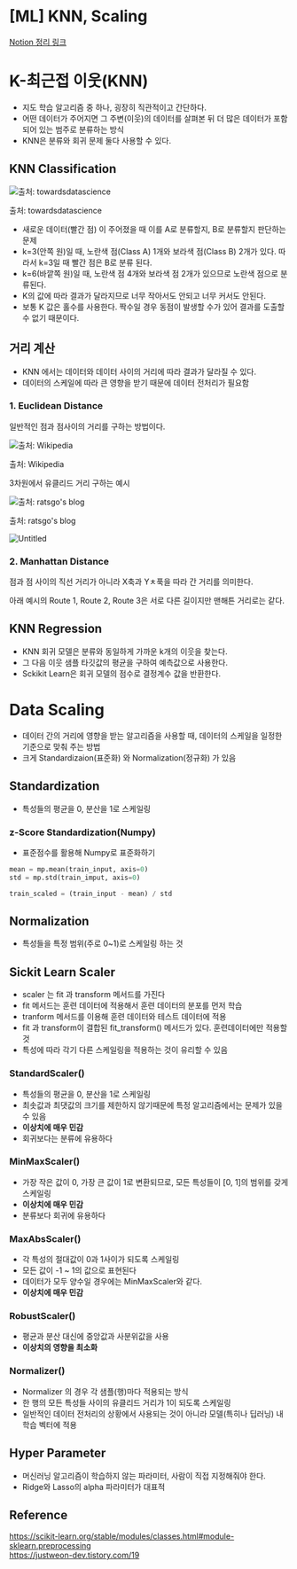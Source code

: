 # [ML] KNN, Scaling

[Notion 정리 링크](https://stump-python-602.notion.site/ML-KNN-Scaling-Regression-Linear-Polynomial-Multiple-Regularization-27add895f71e4e0b9788a4409b4912e2)
# K-최근접 이웃(KNN)

- 지도 학습 알고리즘 중 하나, 굉장히 직관적이고 간단하다.
- 어떤 데이터가 주어지면 그 주변(이웃)의 데이터를 살펴본 뒤 더 많은 데이터가 포함되어 있는 범주로 분류하는 방식
- KNN은 분류와 회귀 문제 둘다 사용할 수 있다.

## KNN Classification

![출처: towardsdatascience](https://s3-us-west-2.amazonaws.com/secure.notion-static.com/223643b5-0c01-4c7b-be59-9427df35fb1c/Untitled.png)

출처: towardsdatascience

- 새로운 데이터(빨간 점) 이 주어졌을 때 이를 A로 분류할지, B로 분류할지 판단하는 문제
- k=3(안쪽 원)일 때, 노란색 점(Class A) 1개와 보라색 점(Class B) 2개가 있다. 따라서 k=3일 때 빨간 점은 B로 분류 된다.
- k=6(바깥쪽 원)일 때, 노란색 점 4개와 보라색 점 2개가 있으므로 노란색 점으로 분류된다.
- K의 값에 따라 결과가 달라지므로 너무 작아서도 안되고 너무 커서도 안된다.
- 보통 K 값은 홀수를 사용한다. 짝수일 경우 동점이 발생할 수가 있어 결과를 도출할 수 없기 때문이다.

## 거리 계산

- KNN 에서는 데이터와 데이터 사이의 거리에 따라 결과가 달라질 수 있다.
- 데이터의 스케일에 따라 큰 영향을 받기 때문에 데이터 전처리가 필요함

### 1. Euclidean Distance

일반적인 점과 점사이의 거리를 구하는 방법이다.

![출처: Wikipedia](https://s3-us-west-2.amazonaws.com/secure.notion-static.com/3b197e10-c048-4583-baa5-6916f1b5ca3f/Untitled.png)

출처: Wikipedia

3차원에서 유클리드 거리 구하는 예시

![출처: ratsgo's blog](https://s3-us-west-2.amazonaws.com/secure.notion-static.com/82ec1e39-cd1c-4fd1-bf17-6a8cccc3e954/Untitled.png)

출처: ratsgo's blog

![Untitled](https://s3-us-west-2.amazonaws.com/secure.notion-static.com/226ee6a5-2deb-4768-814f-55f870b351e7/Untitled.png)

### 2. Manhattan Distance

점과 점 사이의 직선 거리가 아니라 X축과 Yㅊ푹을 따라 간 거리를 의미한다.

아래 예시의 Route 1, Route 2, Route 3은 서로 다른 길이지만 맨해튼 거리로는 같다.

## KNN Regression

- KNN 회귀 모델은 분류와 동일하게 가까운 k개의 이웃을 찾는다.
- 그 다음 이웃 샘플 타깃값의 평균을 구하여 예측값으로 사용한다.
- Sckikit Learn은 회귀 모델의 점수로 결정계수 값을 반환한다.

# Data Scaling

- 데이터 간의 거리에 영향을 받는 알고리즘을 사용할 때, 데이터의 스케일을 일정한 기준으로 맞춰 주는 방법
- 크게 Standardizaion(표준화) 와 Normalization(정규화) 가 있음
    
    

## Standardization

- 특성들의 평균을 0, 분산을 1로 스케일링

### z-Score Standardization(Numpy)

- 표준점수를 활용해 Numpy로 표준화하기

```python
mean = mp.mean(train_input, axis=0)
std = mp.std(train_imput, axis=0)

train_scaled = (train_input - mean) / std
```

## Normalization

- 특성들을 특정 범위(주로 0~1)로 스케일링 하는 것

## Sickit Learn Scaler

- scaler 는 fit 과 transform 메서드를 가진다
- fit 메서드는 훈련 데이터에 적용해서 훈련 데이터의 분포를 먼저 학습
- tranform 메서드를 이용해 훈련 데이터와 테스트 데이터에 적용
- fit 과 transform이 결합된 fit_transform() 메서드가 있다. 훈련데이터에만 적용할 것
- 특성에 따라 각기 다른 스케일링을 적용하는 것이 유리할 수 있음

### StandardScaler()

- 특성들의 평균을 0, 분산을 1로 스케일링
- 최솟값과 최댓값의 크기를 제한하지 않기때문에 특정 알고리즘에서는 문제가 있을 수 있음
- **이상치에 매우 민감**
- 회귀보다는 분류에 유용하다

### MinMaxScaler()

- 가장 작은 값이 0, 가장 큰 값이 1로 변환되므로, 모든 특성들이 [0, 1]의 범위를 갖게 스케일링
- **이상치에 매우 민감**
- 분류보다 회귀에 유용하다

### ****MaxAbsScaler()****

- 각 특성의 절대값이 0과 1사이가 되도록 스케일링
- 모든 값이 -1 ~ 1의 값으로 표현된다
- 데이터가 모두 양수일 경우에는 MinMaxScaler와 같다.
- **이상치에 매우 민감**

### ****RobustScaler()****

- 평균과 분산 대신에 중앙값과 사분위값을 사용
- **이상치의 영향을 최소화**

### Normalizer()

- Normalizer 의 경우 각 샘플(행)마다 적용되는 방식
- 한 행의 모든 특성들 사이의 유클리드 거리가 1이 되도록 스케일링
- 일반적인 데이터 전처리의 상황에서 사용되는 것이 아니라 모델(특히나 딥러닝) 내 학습 벡터에 적용
  
## Hyper Parameter

- 머신러닝 알고리즘이 학습하지 않는 파라미터, 사람이 직접 지정해줘야 한다.
- Ridge와 Lasso의 alpha 파라미터가 대표적

## Reference
https://scikit-learn.org/stable/modules/classes.html#module-sklearn.preprocessing<br>
https://justweon-dev.tistory.com/19<br>
